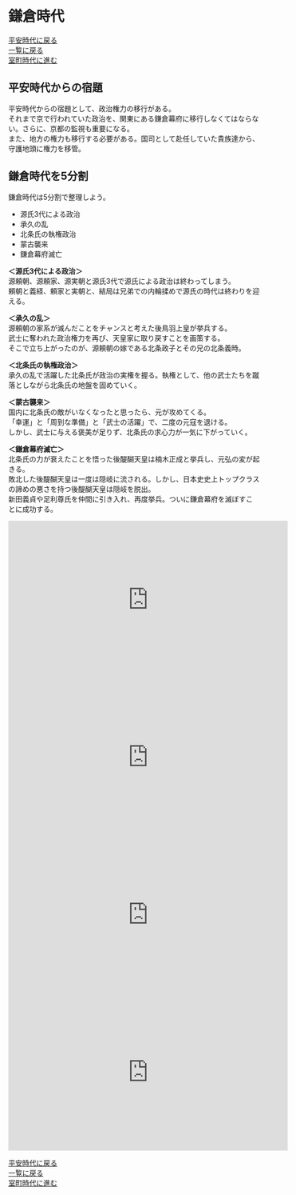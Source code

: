 # 鎌倉時代<br>

[平安時代に戻る](../heian/heian.md)<br>
[一覧に戻る](../index.md)<br>
[室町時代に進む]()<br>

## 平安時代からの宿題<br>
平安時代からの宿題として、政治権力の移行がある。<br>
それまで京で行われていた政治を、関東にある鎌倉幕府に移行しなくてはならない。さらに、京都の監視も重要になる。<br>
また、地方の権力も移行する必要がある。国司として赴任していた貴族達から、守護地頭に権力を移管。<br>

## 鎌倉時代を5分割<br>
鎌倉時代は5分割で整理しよう。<br>
* 源氏3代による政治<br>
* 承久の乱<br>
* 北条氏の執権政治<br>
* 蒙古襲来<br>
* 鎌倉幕府滅亡<br>

**＜源氏3代による政治＞**<br>
源頼朝、源頼家、源実朝と源氏3代で源氏による政治は終わってしまう。<br>
頼朝と義経、頼家と実朝と、結局は兄弟での内輪揉めで源氏の時代は終わりを迎える。<br>

**＜承久の乱＞**<br>
源頼朝の家系が滅んだことをチャンスと考えた後鳥羽上皇が挙兵する。<br>
武士に奪われた政治権力を再び、天皇家に取り戻すことを画策する。<br>
そこで立ち上がったのが、源頼朝の嫁である北条政子とその兄の北条義時。<br>

**＜北条氏の執権政治＞**<br>
承久の乱で活躍した北条氏が政治の実権を握る。執権として、他の武士たちを蹴落としながら北条氏の地盤を固めていく。<br>

**＜蒙古襲来＞**<br>
国内に北条氏の敵がいなくなったと思ったら、元が攻めてくる。<br>
「幸運」と「周到な準備」と「武士の活躍」で、二度の元寇を退ける。<br>
しかし、武士に与える褒美が足りず、北条氏の求心力が一気に下がっていく。<br>

**＜鎌倉幕府滅亡＞**<br>
北条氏の力が衰えたことを悟った後醍醐天皇は楠木正成と挙兵し、元弘の変が起きる。<br>
敗北した後醍醐天皇は一度は隠岐に流される。しかし、日本史史上トップクラスの諦めの悪さを持つ後醍醐天皇は隠岐を脱出。<br>
新田義貞や足利尊氏を仲間に引き入れ、再度挙兵。ついに鎌倉幕府を滅ぼすことに成功する。<br>


<div align="center"><iframe width="560" height="315" src="https://www.youtube.com/embed/TJCIejtNRL0?si=Ldjf8EpaH78SGmkj" title="YouTube video player" frameborder="0" allow="accelerometer; autoplay; clipboard-write; encrypted-media; gyroscope; picture-in-picture; web-share" allowfullscreen></iframe></div>

<div align="center"><iframe width="560" height="315" src="https://www.youtube.com/embed/jx6RCSsGZW8?si=XLptqGcQJXtTYEti" title="YouTube video player" frameborder="0" allow="accelerometer; autoplay; clipboard-write; encrypted-media; gyroscope; picture-in-picture; web-share" allowfullscreen></iframe></div>

<div align="center"><iframe width="560" height="315" src="https://www.youtube.com/embed/KoVgeAkGuSY?si=PK_0RTAqHVljF5wK" title="YouTube video player" frameborder="0" allow="accelerometer; autoplay; clipboard-write; encrypted-media; gyroscope; picture-in-picture; web-share" allowfullscreen></iframe></div>


<div align="center"><iframe width="560" height="315" src="https://www.youtube.com/embed/Vxt31Ns1c70?si=HMN8anZf21HQr9-8" title="YouTube video player" frameborder="0" allow="accelerometer; autoplay; clipboard-write; encrypted-media; gyroscope; picture-in-picture; web-share" allowfullscreen></iframe></div>


<div align="center"></div>
<div align="center"></div>
<div align="center"></div>


[平安時代に戻る](https://fujistudy.github.io/exam_preparation/heian/heian.html)<br>
[一覧に戻る](https://fujistudy.github.io/exam_preparation/)<br>
[室町時代に進む]()<br>